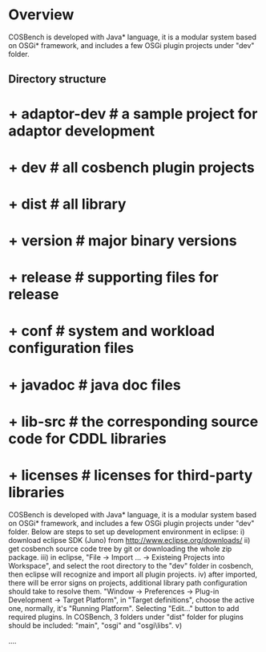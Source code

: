 Overview
========
COSBench is developed with Java* language, it is a modular system based on OSGi* framework, and includes a few OSGi plugin projects 
under "dev" folder.


Directory structure
-------------------
#  + adaptor-dev  	# a sample project for adaptor development
#	+ dev				# all cosbench plugin projects
#	+ dist				# all library
#	+ version			# major binary versions
#	+ release			# supporting files for release
#		+ conf			# system and workload configuration files
#		+ javadoc		# java doc files
#		+ lib-src		# the corresponding source code for CDDL libraries
#		+ licenses		# licenses for third-party libraries


COSBench is developed with Java* language, it is a modular system based on OSGi* framework, and includes a few OSGi plugin projects 
under "dev" folder. Below are steps to set up development environment in eclipse:
i) download eclipse SDK (Juno) from http://www.eclipse.org/downloads/
ii) get cosbench source code tree by git or downloading the whole zip package.
iii) in eclipse,  "File -> Import ... -> Existeing Projects into Workspace", and select the root directory to the "dev" folder in cosbench, then eclipse will recognize and import all plugin projects.
iv) after imported, there will be error signs on projects, additional library path configuration should take to resolve them. "Window -> Preferences -> Plug-in Development -> Target Platform", in "Target definitions", choose the active one, normally, it's "Running Platform". Selecting "Edit..." button to add required plugins. In COSBench, 3 folders under "dist" folder for plugins should be included: "main", "osgi" and "osgi\libs".
v) 

....

